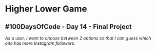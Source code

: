# Higher Lower Game
## \#100DaysOfCode - Day 14 - Final Project
*As a user, I want to choose between 2 options so that I can guess which one has more Instagram followers.*
